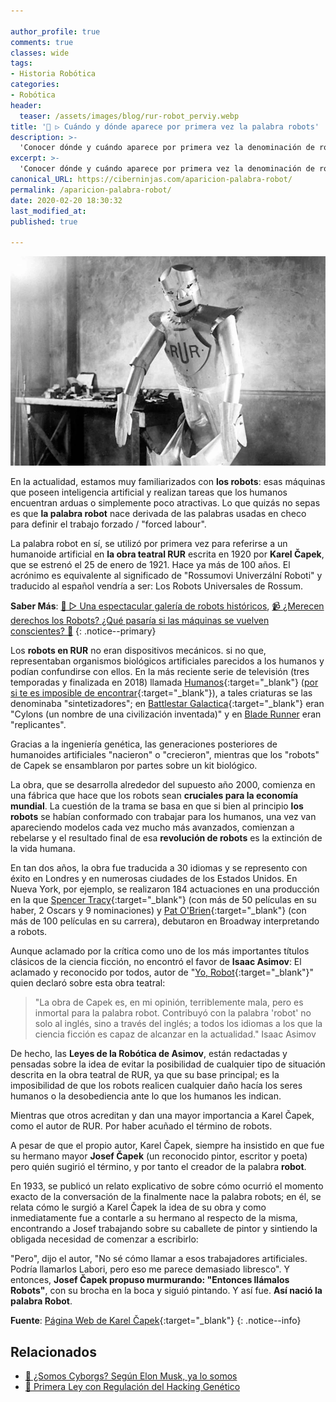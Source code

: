 ```yaml
---

author_profile: true
comments: true
classes: wide
tags:
- Historia Robótica
categories:
- Robótica
header:
  teaser: /assets/images/blog/rur-robot_perviy.webp
title: '🤖 ▷ Cuándo y dónde aparece por primera vez la palabra robots'
description: >-
  'Conocer dónde y cuándo aparece por primera vez la denominación de robots'
excerpt: >-
  'Conocer dónde y cuándo aparece por primera vez la denominación de robots'
canonical_URL: https://ciberninjas.com/aparicion-palabra-robot/
permalink: /aparicion-palabra-robot/
date: 2020-02-20 18:30:32
last_modified_at: 
published: true

---
```


![Robot que aparece en la histórica obra de teatro creada por Karel Capek](/assets/images/blog/rur-robot_perviy.webp "Robot que aparece en la histórica obra de teatro creada por Karel Capek")

En la actualidad, estamos muy familiarizados con **los robots**: esas máquinas que poseen inteligencia artificial y realizan tareas que los humanos encuentran arduas o simplemente poco atractivas. Lo que quizás no sepas es que **la palabra robot** nace derivada de las palabras usadas en checo para definir el trabajo forzado / "forced labour".

La palabra robot en sí, se utilizó por primera vez para referirse a un humanoide artificial en **la obra teatral RUR** escrita en 1920 por **Karel Čapek**, que se estrenó el 25 de enero de 1921. Hace ya más de 100 años. El acrónimo es equivalente al significado de  "Rossumovi Univerzální Roboti"  y traducido al español vendría a ser: Los Robots Universales de Rossum. 

**Saber Más**: [🤖 ▷ Una espectacular galería de robots históricos](/galeria-de-robots/), [📹 ¿Merecen derechos los Robots? ¿Qué pasaría si las máquinas se vuelven conscientes? 🤖](/merecen-derecho-los-robos/ "Merecen derechos los Robots, que pasaría si las máquinas se vuelven conscientes")
{: .notice--primary}

Los **robots en RUR** no eran dispositivos mecánicos. si no que, representaban organismos biológicos artificiales parecidos a los humanos y podían confundirse con ellos. En la más reciente serie de televisión (tres temporadas y finalizada en 2018) llamada [Humanos](https://www.filmaffinity.com/es/film474140.html "Serie de televisión Humanos"){:target="_blank"} ([por si te es imposible de encontrar](https://www.megadede.com/serie/humans){:target="_blank"}), a tales criaturas se las denominaba "sintetizadores"; en [Battlestar Galactica](https://www.megadede.com/serie/battlestar-galactica-2003){:target="_blank"} eran "Cylons (un nombre de una civilización inventada)" y en [Blade Runner](https://www.filmaffinity.com/es/film236626.html "Ver la película Blade Runner en Filmaffinity") eran "replicantes".

Gracias a la ingeniería genética, las generaciones posteriores de humanoides artificiales "nacieron" o "crecieron", mientras que los "robots" de Capek se ensamblaron por partes sobre un kit biológico.

La obra, que se desarrolla alrededor del supuesto año 2000, comienza en una fábrica que hace que los robots sean **cruciales para la economía mundial**. La cuestión de la trama se basa en que si bien al principio **los robots** se habían conformado con trabajar para los humanos, una vez van apareciendo modelos cada vez mucho más avanzados, comienzan a rebelarse y el resultado final de esa **revolución de robots** es la extinción de la vida humana.

En tan dos años, la obra fue traducida a 30 idiomas y se represento con éxito en Londres y en numerosas ciudades de los Estados Unidos. En Nueva York, por ejemplo, se realizaron 184 actuaciones en una producción en la que [Spencer Tracy](https://es.wikipedia.org/wiki/Spencer_Tracy "Wikipedia del actor estadounidense Spencer Tracy"){:target="_blank"} (con más de 50 películas en su haber, 2 Oscars y 9 nominaciones) y [Pat O'Brien](https://es.wikipedia.org/wiki/Spencer_Tracy "Wikipedia del actor estadounidense Pat O´Brien"){:target="_blank"} (con más de 100 películas en su carrera), debutaron en Broadway interpretando a robots.

Aunque aclamado por la crítica como uno de los más importantes títulos clásicos de la ciencia ficción, no encontró el favor de **Isaac Asimov**: El aclamado y reconocido por todos, autor de "[Yo, Robot](https://amzn.to/2HKiO2o){:target="_blank"}" quien declaró sobre esta obra teatral:

> "La obra de Capek es, en mi opinión, terriblemente mala, pero es inmortal para la palabra robot. Contribuyó con la palabra 'robot' no solo al inglés, sino a través del inglés; a todos los idiomas a los que la ciencia ficción es capaz de alcanzar en la actualidad."
> Isaac Asimov

De hecho, las **Leyes de la Robótica de Asimov**, <!-- (que se discuten  aquí ) --> están redactadas y pensadas sobre la idea de evitar la posibilidad de cualquier tipo de situación descrita en la obra teatral de RUR,  ya que su base principal; es la imposibilidad de que los robots realicen cualquier daño hacía los seres humanos o la desobediencia ante lo que los humanos les indican.

Mientras que otros acreditan y dan una mayor importancia a Karel Čapek, como el autor de RUR. Por haber acuñado el término de robots.

A pesar de que el propio autor, Karel Čapek, siempre ha insistido en que fue su hermano mayor **Josef Čapek** (un reconocido pintor, escritor y poeta) pero quién sugirió el término, y por tanto el creador de la palabra **robot**.

En 1933, se publicó un relato explicativo de sobre cómo ocurrió el momento exacto de la conversación de la finalmente nace la palabra robots; en él, se relata cómo le surgió a Karel Čapek la idea de su obra y como inmediatamente fue a contarle a su hermano al respecto de la misma, encontrando a Josef trabajando sobre su caballete de pintor y sintiendo la obligada necesidad de comenzar a escribirlo: 

"Pero", dijo el autor, "No sé cómo llamar a esos trabajadores artificiales. Podría llamarlos Labori, pero eso me parece demasiado libresco". Y entonces, **Josef Čapek propuso murmurando: "Entonces llámalos Robots"**, con su brocha en la boca y siguió pintando. Y así fue. **Así nació la palabra Robot**.

**Fuente**\: [Página Web de Karel Čapek](https://web.archive.org/web/20130121200017/http://capek.misto.cz/english/index.html "Página Web de Karel Čapek"){:target="_blank"}
{: .notice--info}

## Relacionados

* [📰 ¿Somos Cyborgs? Según Elon Musk, ya lo somos](/somos-cyborgs/ "Somos Cyborgs. Según Elon Musk, ya lo somos")
* [📰 Primera Ley con Regulación del Hacking Genético](/ley-contra-el-biohacking/ "La Primera Ley con Regulación del Hacking Genético")
